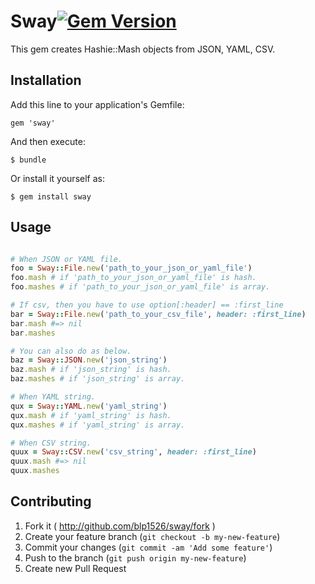 # Sway[![Gem Version](https://badge.fury.io/rb/sway.png)](http://badge.fury.io/rb/sway)

This gem creates Hashie::Mash objects from JSON, YAML, CSV.

## Installation

Add this line to your application's Gemfile:

    gem 'sway'

And then execute:

    $ bundle

Or install it yourself as:

    $ gem install sway

## Usage

```ruby

# When JSON or YAML file.
foo = Sway::File.new('path_to_your_json_or_yaml_file')
foo.mash # if 'path_to_your_json_or_yaml_file' is hash.
foo.mashes # if 'path_to_your_json_or_yaml_file' is array.

# If csv, then you have to use option[:header] == :first_line
bar = Sway::File.new('path_to_your_csv_file', header: :first_line)
bar.mash #=> nil
bar.mashes

# You can also do as below.
baz = Sway::JSON.new('json_string')
baz.mash # if 'json_string' is hash.
baz.mashes # if 'json_string' is array.

# When YAML string.
qux = Sway::YAML.new('yaml_string')
qux.mash # if 'yaml_string' is hash.
qux.mashes # if 'yaml_string' is array.

# When CSV string.
quux = Sway::CSV.new('csv_string', header: :first_line)
quux.mash #=> nil
quux.mashes

```
## Contributing

1. Fork it ( http://github.com/blp1526/sway/fork )
2. Create your feature branch (`git checkout -b my-new-feature`)
3. Commit your changes (`git commit -am 'Add some feature'`)
4. Push to the branch (`git push origin my-new-feature`)
5. Create new Pull Request
